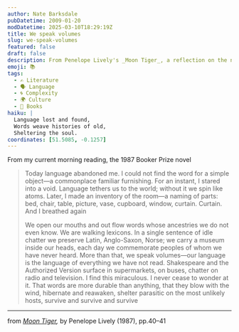 ```yaml
---
author: Nate Barksdale
pubDatetime: 2009-01-20
modDatetime: 2025-03-10T18:29:19Z
title: We speak volumes
slug: we-speak-volumes
featured: false
draft: false
description: From Penelope Lively's _Moon Tiger_, a reflection on the nature of language and memory.
emoji: 📚
tags:
  - ✍️ Literature
  - 🗣️ Language
  - 🌀 Complexity
  - 🌍 Culture
  - 📖 Books
haiku: |
  Language lost and found,  
  Words weave histories of old,  
  Sheltering the soul.
coordinates: [51.5085, -0.1257]
---
```


From my current morning reading, the 1987 Booker Prize novel

> Today language abandoned me. I could not find the word for a simple object—a commonplace familiar furnishing. For an instant, I stared into a void. Language tethers us to the world; without it we spin like atoms. Later, I made an inventory of the room—a naming of parts: bed, chair, table, picture, vase, cupboard, window, curtain. Curtain. And I breathed again
>
> We open our mouths and out flow words whose ancestries we do not even know. We are walking lexicons. In a single sentence of idle chatter we preserve Latin, Anglo-Saxon, Norse; we carry a museum inside our heads, each day we commemorate peoples of whom we have never heard. More than that, we speak volumes—our language is the language of everything we have not read. Shakespeare and the Authorized Version surface in supermarkets, on buses, chatter on radio and television. I find this miraculous. I never cease to wonder at it. That words are more durable than anything, that they blow with the wind, hibernate and reawaken, shelter parasitic on the most unlikely hosts, survive and survive and survive

---

from _[Moon Tiger](http://en.wikipedia.org/wiki/Moon_Tiger),_ by Penelope Lively (1987), pp.40–41
